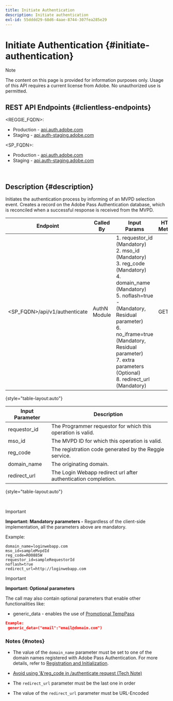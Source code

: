 ```yaml
---
title: Initiate Authentication
description: Initiate authentication
exl-id: 55dddd29-68d6-4aae-8744-307fea285e29
---
```

# Initiate Authentication {#initiate-authentication}

>[!NOTE]
>
>The content on this page is provided for information purposes only. Usage of this API requires a current license from Adobe. No unauthorized use is permitted.

## REST API Endpoints {#clientless-endpoints}

<REGGIE_FQDN>:

* Production - [api.auth.adobe.com](http://api.auth.adobe.com/)
* Staging - [api.auth-staging.adobe.com](http://api.auth-staging.adobe.com/)

<SP_FQDN>:

* Production - [api.auth.adobe.com](http://api.auth.adobe.com/)
* Staging - [api.auth-staging.adobe.com](http://api.auth-staging.adobe.com/)

</br>


## Description {#description}

Initiates the authentication process by informing of an MVPD selection event. Creates a record on the Adobe Pass Authentication database, which is reconciled when a successful response is received from the MVPD. 


  
| Endpoint | Called  </br>By | Input   </br>Params | HTTP  </br>Method | Response | HTTP  </br>Response |
| --- | --- | --- | --- | --- | --- |
| <SP_FQDN>/api/v1/authenticate | AuthN Module | 1.  requestor_id (Mandatory)</br>2.  mso_id (Mandatory)</br>3.  reg_code (Mandatory)</br>4.  domain_name (Mandatory)</br>5.  noflash=true -  </br>    (Mandatory, Residual parameter)</br>6.  no_iframe=true (Mandatory, Residual parameter)</br>7.  extra parameters (Optional)</br>8.  redirect_url (Mandatory) | GET | The Login Web App is redirected to the MVPD login page. | 302 for full redirect implementations |

{style="table-layout:auto"}


| Input Parameter | Description |
| --- | --- |
| requestor_id   | The Programmer requestor for which this operation is valid. |
| mso_id | The MVPD ID for which this operation is valid.|
| reg_code | The registration code generated by the Reggie service. |
| domain_name | The originating domain. |
| redirect_url | The Login Webapp redirect url after authentication completion. |

{style="table-layout:auto"}

</br>

>[!IMPORTANT] 
> 
>**Important: Mandatory parameters -** Regardless of the client-side implementation, all the parameters above are mandatory. 
>
>
>Example:     
>
>```
>domain_name=loginwebapp.com
>mso_id=sampleMvpdId
>reg_code=RO0885W
>requestor_id=sampleRequestorId
>noflash=true
>redirect_url=http://loginwebapp.com
>```

>[!IMPORTANT] 
> 
>**Important: Optional parameters**
>
>The call may also contain optional parameters that enable other functionalities like:
>
> * generic\_data - enables the use of [Promotional TempPass](/help/authentication/promotional-temp-pass.md)
>
>```JSON
>Example:
>  generic_data=("email":"email@domain.com")
>```


### **Notes** {#notes}

* The value of the `domain_name` parameter must be set to one of the domain names registered with Adobe Pass Authentication. For more details, refer to [Registration and Initialization](/help/authentication/programmer-overview.md).

* [Avoid using '&'reg\_code in /authenticate request (Tech Note)](/help/authentication/clientless-avoid-using-reg-code-in-authenticate-request.md)

* The `redirect_url` parameter must be the last one in order

* The value of the `redirect_url` parameter must be URL-Encoded
